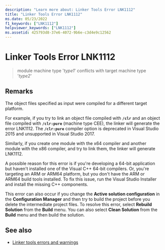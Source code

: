 ```yaml
---
description: "Learn more about: Linker Tools Error LNK1112"
title: "Linker Tools Error LNK1112"
ms.date: 05/23/2022
f1_keywords: ["LNK1112"]
helpviewer_keywords: ["LNK1112"]
ms.assetid: 425793d8-37e6-4072-9b6e-c3d4e9c12562
---
```

# Linker Tools Error LNK1112

> module machine type '*type1*' conflicts with target machine type '*type2*'

## Remarks

The object files specified as input were compiled for a different target platform.

For example, if you try to link an object file compiled with **`/clr`** and an object file compiled with **`/clr:pure`** (machine type CEE), the linker will generate the error LNK1112. The **`/clr:pure`** compiler option is deprecated in Visual Studio 2015 and unsupported in Visual Studio 2017.

Similarly, if you create one module with the x64 compiler and another module with the x86 compiler, and try to link them, the linker will generate LNK1112.

A possible reason for this error is if you're developing a 64-bit application but haven't installed one of the Visual C++ 64-bit compilers. Or, you're targeting an ARM or ARM64 platform, but you don't have the ARM or ARM64 build tools installed. To fix this issue, run the Visual Studio Installer and install the missing C++ components.

This error can also occur if you change the **Active solution configuration** in the **Configuration Manager** and then try to build the project before you delete the intermediate project files. To resolve this error, select **Rebuild Solution** from the **Build** menu. You can also select **Clean Solution** from the **Build** menu and then build the solution.

## See also

- [Linker tools errors and warnings](../../error-messages/tool-errors/linker-tools-errors-and-warnings.md)
